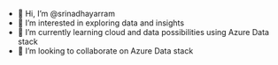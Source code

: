 - 👋 Hi, I’m @srinadhayarram
- 👀 I’m interested in exploring data and insights
- 🌱 I’m currently learning cloud and data possibilities using Azure Data stack
- 💞️ I’m looking to collaborate on Azure Data stack

<!---
srinadhayarram/srinadhayarram is a ✨ special ✨ repository because its `README.md` (this file) appears on your GitHub profile.
You can click the Preview link to take a look at your changes.
--->
